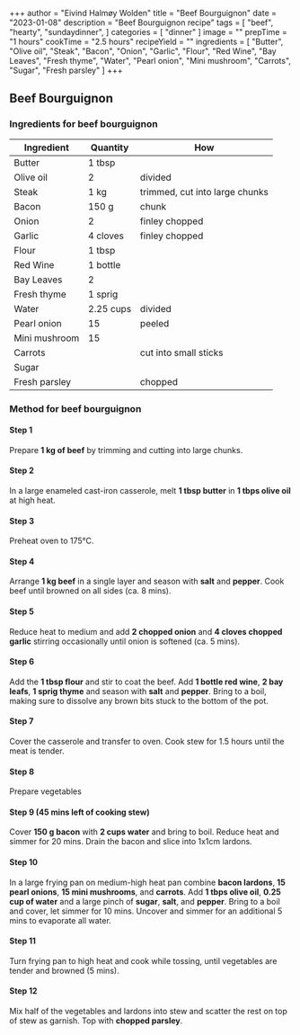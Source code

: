 +++
author = "Eivind Halmøy Wolden"
title = "Beef Bourguignon"
date = "2023-01-08"
description = "Beef Bourguignon recipe"
tags = [
    "beef",
    "hearty",
    "sundaydinner",
]
categories = [
    "dinner"
]
image = ""
prepTime = "1 hours"
cookTime = "2.5 hours"
recipeYield = ""
ingredients = [
    "Butter",
    "Olive oil",
    "Steak",
    "Bacon",
    "Onion",
    "Garlic",
    "Flour",
    "Red Wine",
    "Bay Leaves",
    "Fresh thyme",
    "Water",
    "Pearl onion",
    "Mini mushroom",
    "Carrots",
    "Sugar",
    "Fresh parsley"
]
+++

## Beef Bourguignon
### Ingredients for beef bourguignon
Ingredient | Quantity | How
---|---|---
Butter      | 1 tbsp        |
Olive oil   | 2             | divided
Steak       | 1 kg          | trimmed, cut into large chunks
Bacon       | 150 g         | chunk
Onion       | 2             | finley chopped
Garlic      | 4 cloves      | finley chopped
Flour       | 1 tbsp        | 
Red Wine    | 1 bottle      |
Bay Leaves  | 2             |
Fresh thyme | 1 sprig       |
Water       | 2.25 cups     | divided
Pearl onion | 15            | peeled
Mini mushroom | 15          | 
Carrots     |               | cut into small sticks
Sugar       |               |
Fresh parsley |             | chopped

### Method for beef bourguignon
#### Step 1
Prepare **1 kg of beef** by trimming and cutting into large chunks.

#### Step 2
In a large enameled cast-iron casserole, melt **1 tbsp butter** in **1 tbps olive oil** at high heat.

#### Step 3
Preheat oven to 175°C.

#### Step 4
Arrange **1 kg beef** in a single layer and season with **salt** and **pepper**. Cook beef until browned on all sides (ca. 8 mins).

#### Step 5
Reduce heat to medium and add **2 chopped onion** and **4 cloves chopped garlic** stirring occasionally until onion is softened (ca. 5 mins).

#### Step 6
Add the **1 tbsp flour** and stir to coat the beef. Add **1 bottle red wine**, **2 bay leafs**, **1 sprig thyme** and season with **salt** and **pepper**. Bring to a boil, making sure to dissolve any brown bits stuck to the bottom of the pot.

#### Step 7
Cover the casserole and transfer to oven. Cook stew for 1.5 hours until the meat is tender.

#### Step 8
Prepare vegetables

#### Step 9 (45 mins left of cooking stew)
Cover **150 g bacon** with **2 cups water** and bring to boil. Reduce heat and simmer for 20 mins. Drain the bacon and slice into 1x1cm lardons.

#### Step 10
In a large frying pan on medium-high heat pan combine **bacon lardons**, **15 pearl onions**, **15 mini mushrooms**, and **carrots**. Add **1 tbps olive oil**, **0.25 cup of water** and a large pinch of **sugar**, **salt**, and **pepper**. Bring to a boil and cover, let simmer for 10 mins. Uncover and simmer for an additional 5 mins to evaporate all water. 

#### Step 11
Turn frying pan to high heat and cook while tossing, until vegetables are tender and browned (5 mins).

#### Step 12
Mix half of the vegetables and lardons into stew and scatter the rest on top of stew as garnish. Top with **chopped parsley**. 